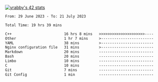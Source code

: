 
[![yrabby's 42 stats](https://badge42.vercel.app/api/v2/cljfd5ku6003508mg283uc00s/stats?cursusId=21&coalitionId=64)](https://github.com/JaeSeoKim/badge42)

<!--START_SECTION:waka-->

```txt
From: 29 June 2023 - To: 21 July 2023

Total Time: 19 hrs 39 mins

C++                        16 hrs 8 mins   >>>>>>>>>>>>>>>>>>>>>----   82.10 %
Other                      1 hr 7 mins     >------------------------   05.76 %
YAML                       38 mins         >------------------------   03.29 %
Nginx configuration file   31 mins         >------------------------   02.65 %
Markdown                   20 mins         -------------------------   01.78 %
Bash                       20 mins         -------------------------   01.73 %
Limbo                      10 mins         -------------------------   00.89 %
C                          10 mins         -------------------------   00.86 %
Git                        7 mins          -------------------------   00.67 %
Git Config                 1 min           -------------------------   00.15 %
```

<!--END_SECTION:waka-->